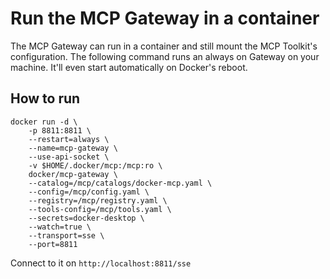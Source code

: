 # Run the MCP Gateway in a container

The MCP Gateway can run in a container and still mount the MCP Toolkit's configuration.
The following command runs an always on Gateway on your machine. It'll even start
automatically on Docker's reboot.

## How to run

```console
docker run -d \
    -p 8811:8811 \
    --restart=always \
    --name=mcp-gateway \
    --use-api-socket \
    -v $HOME/.docker/mcp:/mcp:ro \
    docker/mcp-gateway \
    --catalog=/mcp/catalogs/docker-mcp.yaml \
    --config=/mcp/config.yaml \
    --registry=/mcp/registry.yaml \
    --tools-config=/mcp/tools.yaml \
    --secrets=docker-desktop \
    --watch=true \
    --transport=sse \
    --port=8811
```

Connect to it on `http://localhost:8811/sse`
